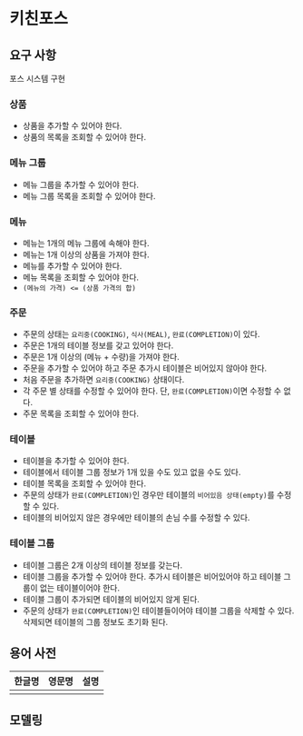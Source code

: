 # 키친포스

## 요구 사항
포스 시스템 구현

### 상품
- 상품을 추가할 수 있어야 한다.
- 상품의 목록을 조회할 수 있어야 한다.

### 메뉴 그룹
- 메뉴 그룹을 추가할 수 있어야 한다.
- 메뉴 그룹 목록을 조회할 수 있어야 한다.

### 메뉴
- 메뉴는 1개의 메뉴 그룹에 속해야 한다.
- 메뉴는 1개 이상의 상품을 가져야 한다.
- 메뉴를 추가할 수 있어야 한다.
- 메뉴 목록을 조회할 수 있어야 한다.
- `(메뉴의 가격) <= (상품 가격의 합)`

### 주문
- 주문의 상태는 `요리중(COOKING)`, `식사(MEAL)`, `완료(COMPLETION)`이 있다.
- 주문은 1개의 테이블 정보를 갖고 있어야 한다.
- 주문은 1개 이상의 (메뉴 + 수량)을 가져야 한다.
- 주문을 추가할 수 있어야 하고 주문 추가시 테이블은 비어있지 않아야 한다.
- 처음 주문을 추가하면 `요리중(COOKING)` 상태이다. 
- 각 주문 별 상태를 수정할 수 있어야 한다. 단, `완료(COMPLETION)`이면 수정할 수 없다.
- 주문 목록을 조회할 수 있어야 한다.

### 테이블
- 테이블을 추가할 수 있어야 한다.
- 테이블에서 테이블 그룹 정보가 1개 있을 수도 있고 없을 수도 있다.
- 테이블 목록을 조회할 수 있어야 한다.
- 주문의 상태가 `완료(COMPLETION)`인 경우만 테이블의 `비어있음 상태(empty)`를 수정할 수 있다.
- 테이블의 비어있지 않은 경우에만 테이블의 손님 수를 수정할 수 있다.

### 테이블 그룹
- 테이블 그룹은 2개 이상의 테이블 정보를 갖는다.
- 테이블 그룹을 추가할 수 있어야 한다. 추가시 테이블은 비어있어야 하고 테이블 그룹이 없는 테이블이어야 한다.
- 테이블 그룹이 추가되면 테이블의 비어있지 않게 된다.
- 주문의 상태가 `완료(COMPLETION)`인 테이블들이어야 테이블 그룹을 삭제할 수 있다. 삭제되면 테이블의 그룹 정보도 초기화 된다.

## 용어 사전

| 한글명 | 영문명 | 설명 |
| --- | --- | --- |
|  |  |  |

## 모델링
